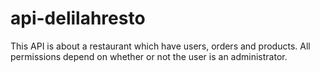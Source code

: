 # api-delilahresto
This API is about a restaurant which have users, orders and  products. All permissions depend on whether or not the user is an administrator.
